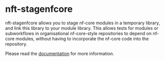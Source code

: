 # nft-stagenfcore

nft-stagenfcore allows you to stage nf-core modules in a temporary library, and link this library to your module library. This allows tests for modules or subworkflows in organisational nf-core-style repositories to depend on nf-core modules, without having to incorporate the nf-core code into the repository.

Please read the [documentation](docs/usage.md) for more information.
